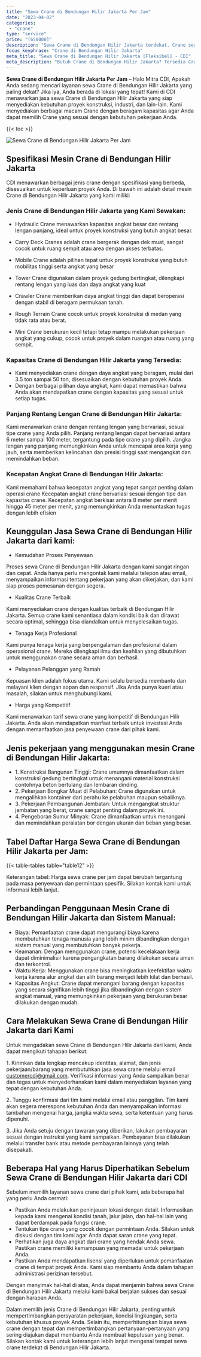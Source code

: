 ```yaml
---
title: "Sewa Crane di Bendungan Hilir Jakarta Per Jam"
date: "2023-04-02"
categories:
 - "crane"
type: "service"
price: "[650000]"
description: "Sewa Crane di Bendungan Hilir Jakarta terdekat. Crane sering digunakan untuk proyek pembangunan sebagai peralatan andal yang tangguh. Dapatkan penawaran spesial sekarang."
focus_keyphrase: "Crane di Bendungan Hilir Jakarta"
meta_title: "Sewa Crane di Bendungan Hilir Jakarta [Fleksibel] - CDI"
meta_description: "Butuh Crane di Bendungan Hilir Jakarta? Tersedia Crane berkualitas untuk proyek pembangunan. Segera konsultasi gratis."
---
```


**Sewa Crane di Bendungan Hilir Jakarta Per Jam** – Halo Mitra CDI, Apakah Anda sedang mencari layanan sewa Crane di Bendungan Hilir Jakarta yang paling dekat? Jika iya, Anda berada di lokasi yang tepat! Kami di CDI menawarkan jasa sewa Crane di Bendungan Hilir Jakarta yang siap menyediakan kebutuhan proyek konstruksi, industri, dan lain-lain. Kami menyediakan berbagai macam Crane dengan beragam kapasitas agar Anda dapat memilih Crane yang sesuai dengan kebutuhan pekerjaan Anda.

{{< toc >}}

![Sewa Crane di Bendungan Hilir Jakarta Per Jam](/images/crane/crane-25.jpg)

## Spesifikasi Mesin Crane di Bendungan Hilir Jakarta

CDI menawarkan berbagai jenis crane dengan spesifikasi yang berbeda, disesuaikan untuk keperluan proyek Anda. Di bawah ini adalah detail mesin Crane di Bendungan Hilir Jakarta yang kami miliki:

### Jenis Crane di Bendungan Hilir Jakarta yang Kami Sewakan:

*   Hydraulic Crane menawarkan kapasitas angkat besar dan rentang lengan panjang, ideal untuk proyek konstruksi yang butuh angkat besar.
*   Carry Deck Cranes adalah crane bergerak dengan dek muat, sangat cocok untuk ruang sempit atau area dengan akses terbatas.
*   Mobile Crane adalah pilihan tepat untuk proyek konstruksi yang butuh mobilitas tinggi serta angkat yang besar

*   Tower Crane digunakan dalam proyek gedung bertingkat, dilengkapi rentang lengan yang luas dan daya angkat yang kuat

*   Crawler Crane memberikan daya angkat tinggi dan dapat beroperasi dengan stabil di beragam permukaan tanah.
*   Rough Terrain Crane cocok untuk proyek konstruksi di medan yang tidak rata atau berat.
*   Mini Crane berukuran kecil tetapi tetap mampu melakukan pekerjaan angkat yang cukup, cocok untuk proyek dalam ruangan atau ruang yang sempit.

### Kapasitas Crane di Bendungan Hilir Jakarta yang Tersedia:

*   Kami menyediakan crane dengan daya angkat yang beragam, mulai dari 3.5 ton sampai 50 ton, disesuaikan dengan kebutuhan proyek Anda.
*   Dengan berbagai pilihan daya angkat, kami dapat memastikan bahwa Anda akan mendapatkan crane dengan kapasitas yang sesuai untuk setiap tugas.

### Panjang Rentang Lengan Crane di Bendungan Hilir Jakarta:

Kami menawarkan crane dengan rentang lengan yang bervariasi, sesuai tipe crane yang Anda pilih. Panjang rentang lengan dapat bervariasi antara 6 meter sampai 100 meter, tergantung pada tipe crane yang dipilih. Jangka lengan yang panjang memungkinkan Anda untuk mencapai area kerja yang jauh, serta memberikan kelincahan dan presisi tinggi saat mengangkat dan memindahkan beban.

### Kecepatan Angkat Crane di Bendungan Hilir Jakarta:

Kami memahami bahwa kecepatan angkat yang tepat sangat penting dalam operasi crane Kecepatan angkat crane bervariasi sesuai dengan tipe dan kapasitas crane. Kecepatan angkat berkisar antara 8 meter per menit hingga 45 meter per menit, yang memungkinkan Anda menuntaskan tugas dengan lebih efisien

## Keunggulan Jasa Sewa Crane di Bendungan Hilir Jakarta dari kami:

*   Kemudahan Proses Penyewaan

Proses sewa Crane di Bendungan Hilir Jakarta dengan kami sangat ringan dan cepat. Anda hanya perlu mengontak kami melalui telepon atau email, menyampaikan informasi tentang pekerjaan yang akan dikerjakan, dan kami siap proses pemesanan dengan segera.
*   Kualitas Crane Terbaik

Kami menyediakan crane dengan kualitas terbaik di Bendungan Hilir Jakarta. Semua crane kami senantiasa dalam kondisi baik dan dirawat secara optimal, sehingga bisa diandalkan untuk menyelesaikan tugas.
*   Tenaga Kerja Profesional

Kami punya tenaga kerja yang berpengalaman dan profesional dalam operasional crane. Mereka dilengkapi ilmu dan keahlian yang dibutuhkan untuk menggunakan crane secara aman dan berhasil.
*   Pelayanan Pelanggan yang Ramah

Kepuasan klien adalah fokus utama. Kami selalu bersedia membantu dan melayani klien dengan sopan dan responsif. Jika Anda punya kueri atau masalah, silakan untuk menghubungi kami.
*   Harga yang Kompetitif

Kami menawarkan tarif sewa crane yang kompetitif di Bendungan Hilir Jakarta. Anda akan mendapatkan manfaat terbaik untuk investasi Anda dengan memanfaatkan jasa penyewaan crane dari pihak kami.

## Jenis pekerjaan yang menggunakan mesin Crane di Bendungan Hilir Jakarta:

*   1\. Konstruksi Bangunan Tinggi: Crane umumnya dimanfaatkan dalam konstruksi gedung bertingkat untuk menangani material konstruksi contohnya beton bertulang dan lembaran dinding.
*   2\. Pekerjaan Bongkar Muat di Pelabuhan: Crane digunakan untuk mengalihkan kontainer dari perahu ke pelabuhan maupun sebaliknya.
*   3\. Pekerjaan Pembangunan Jembatan: Untuk mengangkat struktur jembatan yang berat, crane sangat penting dalam proyek ini.
*   4\. Pengeboran Sumur Minyak: Crane dimanfaatkan untuk menangani dan memindahkan peralatan bor dengan ukuran dan beban yang besar.

## Tabel Daftar Harga Sewa Crane di Bendungan Hilir Jakarta per Jam:

{{< table-tables table="table12" >}}

Keterangan tabel: Harga sewa crane per jam dapat berubah tergantung pada masa penyewaan dan permintaan spesifik. Silakan kontak kami untuk informasi lebih lanjut.

## Perbandingan Penggunaan Mesin Crane di Bendungan Hilir Jakarta dan Sistem Manual:

*   Biaya: Pemanfaatan crane dapat mengurangi biaya karena membutuhkan tenaga manusia yang lebih minim dibandingkan dengan sistem manual yang membutuhkan banyak pekerja.
*   Keamanan: Dengan menggunakan crane, potensi kecelakaan kerja dapat diminimalisir karena pengangkatan barang dilakukan secara aman dan terkontrol.
*   Waktu Kerja: Menggunakan crane bisa meningkatkan keefektifan waktu kerja karena alur angkat dan alih barang menjadi lebih kilat dan berhasil.
*   Kapasitas Angkut: Crane dapat menangani barang dengan kapasitas yang secara signifikan lebih tinggi jika dibandingkan dengan sistem angkat manual, yang memungkinkan pekerjaan yang berukuran besar dilakukan dengan mudah.

## Cara Melakukan Sewa Crane di Bendungan Hilir Jakarta dari Kami

Untuk mengadakan sewa Crane di Bendungan Hilir Jakarta dari kami, Anda dapat mengikuti tahapan berikut:

1\.  Kirimkan data lengkap mencakup identitas, alamat, dan jenis pekerjaan/barang yang membutuhkan jasa sewa crane melalui email customercdi@gmail.com. Verifikasi informasi yang Anda sampaikan benar dan tegas untuk menyederhanakan kami dalam menyediakan layanan yang tepat dengan kebutuhan Anda.

2\.  Tunggu konfirmasi dari tim kami melalui email atau panggilan. Tim kami akan segera merespons kebutuhan Anda dan menyampaikan informasi tambahan mengenai harga, jangka waktu sewa, serta ketentuan yang harus dipenuhi.

3\.  Jika Anda setuju dengan tawaran yang diberikan, lakukan pembayaran sesuai dengan instruksi yang kami sampaikan. Pembayaran bisa dilakukan melalui transfer bank atau metode pembayaran lainnya yang telah disepakati.

## Beberapa Hal yang Harus Diperhatikan Sebelum Sewa Crane di Bendungan Hilir Jakarta dari CDI

Sebelum memilih layanan sewa crane dari pihak kami, ada beberapa hal yang perlu Anda cermati:

*   Pastikan Anda melakukan peninjauan lokasi dengan detail. Informasikan kepada kami mengenai kondisi tanah, jalur jalan, dan hal-hal lain yang dapat berdampak pada fungsi crane.
*   Tentukan tipe crane yang cocok dengan permintaan Anda. Silakan untuk diskusi dengan tim kami agar Anda dapat saran crane yang tepat.
*   Perhatikan juga daya angkat dari crane yang hendak Anda sewa. Pastikan crane memiliki kemampuan yang memadai untuk pekerjaan Anda.
*   Pastikan Anda mendapatkan lisensi yang diperlukan untuk pemanfaatan crane di tempat proyek Anda. Kami siap membantu Anda dalam tahapan administrasi perizinan tersebut.

Dengan menyimak hal-hal di atas, Anda dapat menjamin bahwa sewa Crane di Bendungan Hilir Jakarta melalui kami bakal berjalan sukses dan sesuai dengan harapan Anda.

Dalam memilih jenis Crane di Bendungan Hilir Jakarta, penting untuk mempertimbangkan persyaratan pekerjaan, kondisi lingkungan, serta kebutuhan khusus proyek Anda. Selain itu, memperhitungkan biaya sewa crane dengan tepat dan mempertimbangkan pertanyaan-pertanyaan yang sering diajukan dapat membantu Anda membuat keputusan yang benar. Silakan kontak kami untuk keterangan lebih lanjut mengenai tempat sewa crane terdekat di Bendungan Hilir Jakarta.